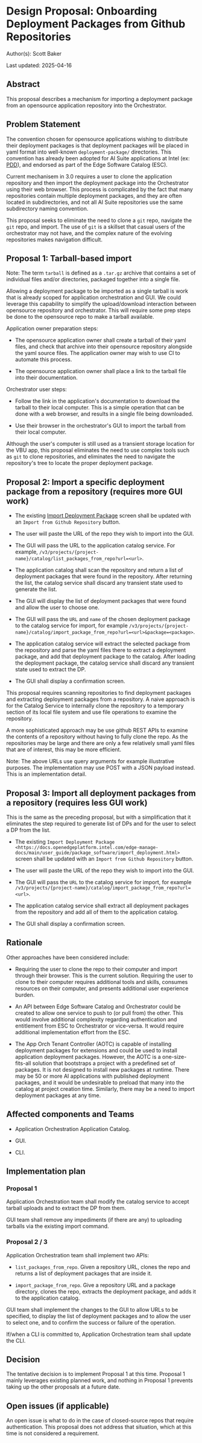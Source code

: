 # Design Proposal: Onboarding Deployment Packages from Github Repositories

Author(s): Scott Baker

Last updated: 2025-04-16

## Abstract

This proposal describes a mechanism for importing a deployment package from an opensource
application repository into the Orchestrator.

## Problem Statement

The convention chosen for opensource applications wishing to distribute their deployment packages
is that deployment packages will be placed in yaml format into well-known `deployment-package/` directories. This
convention has already been adopted for AI Suite applications at Intel
(ex: [PDD](https://github.com/open-edge-platform/edge-ai-suites/tree/main/manufacturing-ai-suite/pallet-defect-detection/deployment-package)),
and endorsed as part of the Edge Software Catalog (ESC).

Current mechanisem in 3.0 requires a user to clone the application repository and then import the deployment
package into the Orchestrator using their web browser. This process is complicated by the fact that many
repositories contain multiple deployment packages, and they are often located in subdirectories, and not
all AI Suite repositories use the same subdirectory naming convention.

This proposal seeks to eliminate the need to clone a `git` repo, navigate the `git` repo, and import. The use of `git`
is a skillset that casual users of the orchestrator may not have, and the complex nature of the evolving repositories
makes navigation difficult.

## Proposal 1: Tarball-based import

Note: The term `tarball` is defined as a `.tar.gz` archive that contains a set of individual files and/or directories,
packaged together into a single file.

Allowing a deployment package to be imported as a single tarball is
work that is already scoped for application orchestration and GUI. We could leverage this capability to simplify the
upload/download interaction between opensource repository and orchestrator. This will require some prep steps be done
to the opensource repo to make a tarball available.

Application owner preparation steps:

- The opensource application owner shall create a tarball of their yaml files, and check that
  archive into their opensource repository alongside the yaml source files. The application owner may wish
  to use CI to automate this process.

- The opensource application owner shall place a link to the tarball file into their documentation.

Orchestrator user steps:

- Follow the link in the application's documentation to download the tarball to their local computer.
  This is a simple operation that can be done with a web browser, and results in a single file being downloaded.

- Use their browser in the orchestrator's GUI to import the tarball from their local computer.

Although the user's computer is still used as a transient storage location for the VBU app, this proposal eliminates the
need to use complex tools such as `git` to clone repositories, and eliminates the need to navigate the repository's tree
to locate the proper deployment package.

## Proposal 2: Import a specific deployment package from a repository (requires more GUI work)

- The existing [Import Deployment Package](/edge-manage-docs/main/user_guide/package_software/import_deployment)
  screen shall be updated with an `Import from Github Repository` button.

- The user will paste the URL of the repo they wish to import into the GUI.

- The GUI will pass the URL to the application catalog service. For example, `/v3/projects/{project-name}/catalog/list_packages_from_repo?url=<url>`.

- The application catalog shall scan the repository and return a list of deployment packages that were found in the
  repository. After returning the list, the catalog service shall discard any transient state used to generate the list.

- The GUI will display the list of deployment packages that were found and allow the user to choose one.

- The GUI will pass the `URL` and `name` of the chosen deployment package to the catalog service
  for import, for example `/v3/projects/{project-name}/catalog/import_package_from_repo?url=<url>&package=<package>`.

- The application catalog service will extract the selected package from the repository and
  parse the yaml files there to extract a deployment package, and add that deployment package to the catalog.
  After loading the deployment package, the catalog service shall discard any transient state used to extract the DP.

- The GUI shall display a confirmation screen.

This proposal requires scanning repositories to find deployment packages and extracting
deployment packages from a repository. A naive approach is for the Catalog Service to internally clone
the repository to a temporary section of its local file system and use file operations to examine
the repository.

A more sophisticated approach may be use github REST APIs to examine the contents of a repository
without having to fully clone the repo. As the repositories may be large and there are only a few
relatively small yaml files that are of interest, this may be more efficient.

Note: The above URLs use query arguments for example illustrative purposes. The implementation may use POST
with a JSON payload instead. This is an implementation detail.

## Proposal 3: Import all deployment packages from a repository (requires less GUI work)

This is the same as the preceding proposal, but with a simplification that it eliminates the step required
to generate list of DPs and for the user to select a DP from the list.

- The existing `Import Deployment Package
  <https://docs.openedgeplatform.intel.com/edge-manage-docs/main/user_guide/package_software/import_deployment.html>`
  screen shall be updated with an `Import from Github Repository` button.

- The user will paste the URL of the repo they wish to import into the GUI.

- The GUI will pass the `URL` to the catalog service
  for import, for example `/v3/projects/{project-name}/catalog/import_package_from_repo?url=<url>`.

- The application catalog service shall extract all deployment packages from the repository and
  add all of them to the application catalog.

- The GUI shall display a confirmation screen.

## Rationale

Other approaches have been considered include:

- Requiring the user to clone the repo to their computer and import through their browser.
  This is the current solution. Requiring the user to clone to their computer requires additional
  tools and skills, consumes resources on their computer, and presents additional user experience
  burden.

- An API between Edge Software Catalog and Orchestrator could be created to allow one service to push to
  (or pull from) the other. This would involve additional complexity regarding authentication and
  entitlement from ESC to Orchestrator or vice-versa. It would require additional implementation effort
  from the ESC.

- The App Orch Tenant Controller (AOTC) is capable of installing deployment packages for extensions and could be used to
  install application deployment packages. However, the AOTC is a one-size-fits-all solution that bootstraps a project
  with a predefined set of packages. It is not designed to install new packages at runtime. There may be 50 or
  more AI applications with published deployment packages, and it would be undesirable to preload that many into
  the catalog at project creation time. Similarly, there may be a need to import deployment packages at any
  time.

## Affected components and Teams

- Application Orchestration Application Catalog.

- GUI.

- CLI.

## Implementation plan

### Proposal 1

Application Orchestration team shall modify the catalog service to accept tarball uploads and to extract the DP from them.

GUI team shall remove any impediments (if there are any) to uploading tarballs via the existing import command.

### Proposal 2 / 3

Application Orchestration team shall implement two APIs:

- `list_packages_from_repo`. Given a repository URL, clones the repo and returns a list of deployment packages
  that are inside it.

- `import_package_from_repo`. Give a repository URL and a package directory, clones the repo, extracts the
  deployment package, and adds it to the application catalog.

GUI team shall implement the changes to the GUI to allow URLs to be specified, to display the
list of deployment packages and to allow the user to select one, and to confirm the success or
failure of the operation.

If/when a CLI is committed to, Application Orchestration team shall update the CLI.

## Decision

The tentative decision is to implement Proposal 1 at this time. Proposal 1 mainly leverages existing planned work, and
nothing in Proposal 1 prevents taking up the other proposals at a future date.

## Open issues (if applicable)

An open issue is what to do in the case of closed-source repos that require authentication. This
proposal does not address that situation, which at this time is not considered a requirement.
